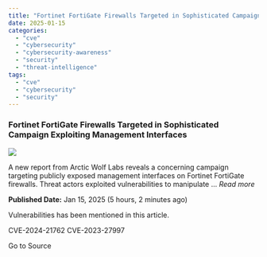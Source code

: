 ```yaml
---
title: "Fortinet FortiGate Firewalls Targeted in Sophisticated Campaign Exploiting Management Interfaces"
date: 2025-01-15
categories: 
  - "cve"
  - "cybersecurity"
  - "cybersecurity-awareness"
  - "security"
  - "threat-intelligence"
tags: 
  - "cve"
  - "cybersecurity"
  - "security"
---
```


### Fortinet FortiGate Firewalls Targeted in Sophisticated Campaign Exploiting Management Interfaces

![](https://upload.cvefeed.io/news/24189/thumbnail.jpg)

A new report from Arctic Wolf Labs reveals a concerning campaign targeting publicly exposed management interfaces on Fortinet FortiGate firewalls. Threat actors exploited vulnerabilities to manipulate ... _Read more_

**Published Date:** Jan 15, 2025 (5 hours, 2 minutes ago)

Vulnerabilities has been mentioned in this article.

CVE-2024-21762 CVE-2023-27997

Go to Source
